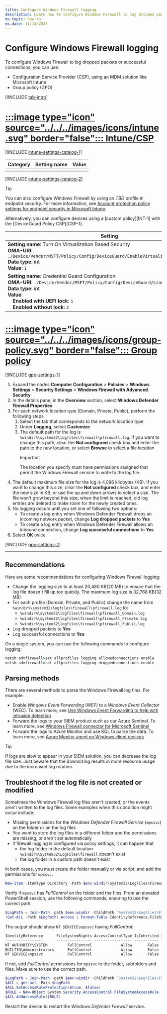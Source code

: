 ```yaml
---
title: Configure Windows Firewall logging 
description: Learn how to configure Windows Firewall to log dropped packets or successful connections with CSP and group policy.
ms.topic: how-to
ms.date: 11/14/2023
---
```


# Configure Windows Firewall logging

To configure Windows Firewall to log dropped packets or successful connections, you can use:

- Configuration Service Provider (CSP), using an MDM solution like Microsoft Intune
- Group policy (GPO)

[!INCLUDE [tab-intro](../../../../../includes/configure/tab-intro.md)]

# [:::image type="icon" source="../../../images/icons/intune.svg" border="false"::: **Intune/CSP**](#tab/intune)

[!INCLUDE [intune-settings-catalog-1](../../../../../includes/configure/intune-settings-catalog-1.md)]

| Category | Setting name | Value |
|--|--|--|
| | | |

[!INCLUDE [intune-settings-catalog-2](../../../../../includes/configure/intune-settings-catalog-2.md)]

> [!TIP]
> You can also configure Windows Firewall by using an *TBD* profile in endpoint security. For more information, see [Account protection policy settings for endpoint security in Microsoft Intune](/mem/intune/protect/endpoint-security-account-protection-profile-settings).

Alternatively, you can configure devices using a [custom policy][INT-1] with the [DeviceGuard Policy CSP][CSP-1].

| Setting |
|--------|
| **Setting name**: Turn On Virtualization Based Security<br>**OMA-URI**: `./Device/Vendor/MSFT/Policy/Config/DeviceGuard/EnableVirtualizationBasedSecurity`<br>**Data type**: int<br>**Value**: `1`|
| **Setting name**: Credential Guard Configuration<br>**OMA-URI**: `./Device/Vendor/MSFT/Policy/Config/DeviceGuard/LsaCfgFlags`<br>**Data type**: int<br>**Value**:<br>&emsp;**Enabled with UEFI lock**: `1`<br>&emsp;**Enabled without lock**: `2`|

# [:::image type="icon" source="../../../images/icons/group-policy.svg" border="false"::: **Group policy**](#tab/gpo)

[!INCLUDE [gpo-settings-1](../../../../../includes/configure/gpo-settings-1.md)]

1. Expand the nodes **Computer Configuration** > **Policies** > **Windows Settings** > **Security Settings** > **Windows Firewall with Advanced Security**
1. In the details pane, in the **Overview** section, select **Windows Defender Firewall Properties**
1. For each network location type (Domain, Private, Public), perform the following steps
    1. Select the tab that corresponds to the network location type
    1. Under **Logging**, select **Customize**
    1. The default path for the log is `%windir%\system32\logfiles\firewall\pfirewall.log`. If you want to change this path, clear the **Not configured** check box and enter the path to the new location, or select **Browse** to select a file location
        > [!IMPORTANT]
        > The location you specify must have permissions assigned that permit the Windows Firewall service to write to the log file.
1. The default maximum file size for the log is 4,096 kilobytes (KB). If you want to change this size, clear the **Not configured** check box, and enter the new size in KB, or use the up and down arrows to select a size. The file won't grow beyond this size; when the limit is reached, old log entries are deleted to make room for the newly created ones.
1. No logging occurs until you set one of following two options:
    - To create a log entry when Windows Defender Firewall drops an incoming network packet, change **Log dropped packets** to **Yes**
    - To create a log entry when Windows Defender Firewall allows an inbound connection, change **Log successful connections** to **Yes**
1. Select **OK** twice

[!INCLUDE [gpo-settings-2](../../../../../includes/configure/gpo-settings-2.md)]

---

## Recommendations

Here are some recommendations for configuring Windows Firewall logging:

- Change the logging size to at least 20,480 KB(20 MB) to ensure that the log file doesn't fill up too quickly. The maximum log size is 32,768 KB(32 MB)
- For each profile (Domain, Private, and Public) change the name from `%windir%\system32\logfiles\firewall\pfirewall.log` to:
  - `%windir%\system32\logfiles\firewall\pfirewall_Domain.log`
  - `%windir%\system32\logfiles\firewall\pfirewall_Private.log`
  - `%windir%\system32\logfiles\firewall\pfirewall_Public.log`
- Log dropped packets to **Yes**
- Log successful connections to **Yes**

On a single system, you can use the following commands to configure logging:

```cmd
netsh advfirewall>set allprofiles logging allowedconnections enable
netsh advfirewall>set allprofiles logging droppedconnections enable
```

## Parsing methods

There are several methods to parse the Windows Firewall log files. For example:

- Enable *Windows Event Forwarding* (WEF) to a *Windows Event Collector* (WEC). To learn more, see [Use Windows Event Forwarding to help with intrusion detection](/windows/security/threat-protection/use-windows-event-forwarding-to-assist-in-intrusion-detection)
- Forward the logs to your SIEM product such as our Azure Sentinel. To learn more, see [Windows Firewall connector for Microsoft Sentinel](/azure/sentinel/data-connectors/windows-firewall)
- Forward the logs to Azure Monitor and use KQL to parse the data. To learn more, see [Azure Monitor agent on Windows client devices](/azure/azure-monitor/agents/azure-monitor-agent-windows-client)

> [!TIP]
> If logs are slow to appear in your SIEM solution, you can decrease the log file size. Just beware that the downsizing results in more resource usage due to the increased log rotation.

## Troubleshoot if the log file is not created or modified

Sometimes the Windows Firewall log files aren't created, or the events aren't written to the log files. Some examples when this condition might occur include:

- Missing permissions for the *Windows Defender Firewall Service* (`mpssvc`) on the folder or on the log files
- You want to store the log files in a different folder and the permissions are missing, or aren't set automatically
- if firewall logging is configured via policy settings, it can happen that
  - the log folder in the default location `%windir%\System32\LogFiles\firewall` doesn't exist
  - the log folder in a custom path doesn't exist

In both cases, you must create the folder manually or via script, and add the permissions for `mpssvc`.

```PowerShell
New-Item -ItemType Directory -Path $env:windir\System32\LogFiles\Firewall
```

Verify if `mpssvc` has *FullControl* on the folder and the files. From an elevated PowerShell session, use the following commands, ensuring to use the correct path:

```PowerShell
$LogPath = Join-Path -path $env:windir -ChildPath "System32\LogFiles\Firewall"
(Get-ACL -Path $LogPath).Access | Format-Table IdentityReference,FileSystemRights,AccessControlType,IsInherited,InheritanceFlags -AutoSize
```

The output should show `NT SERVICE\mpssvc` having *FullControl*:

```PowerShell
IdentityReference      FileSystemRights AccessControlType IsInherited InheritanceFlags
-----------------      ---------------- ----------------- ----------- ----------------
NT AUTHORITY\SYSTEM         FullControl             Allow       False    ObjectInherit
BUILTIN\Administrators      FullControl             Allow       False    ObjectInherit
NT SERVICE\mpssvc           FullControl             Allow       False    ObjectInherit
```

If not, add *FullControl* permissions for `mpssvc` to the folder, subfolders and files. Make sure to use the correct path.

```PowerShell
$LogPath = Join-Path -path $env:windir -ChildPath "System32\LogFiles\Firewall"
$ACL = get-acl -Path $LogPath
$ACL.SetAccessRuleProtection($true, $false)
$RULE = New-Object System.Security.AccessControl.FileSystemAccessRule ("NT SERVICE\mpssvc","FullControl","ContainerInherit,ObjectInherit","None","Allow")
$ACL.AddAccessRule($RULE)
```

Restart the device to restart the *Windows Defender Firewall* service.
